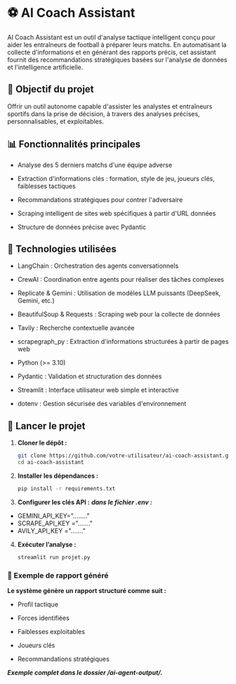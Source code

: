 

# ⚽ AI Coach Assistant

AI Coach Assistant est un outil d'analyse tactique intelligent conçu pour aider les entraîneurs de football à préparer leurs matchs. En automatisant la collecte d'informations et en générant des rapports précis, cet assistant fournit des recommandations stratégiques basées sur l'analyse de données et l'intelligence artificielle.

## 🚀 Objectif du projet

Offrir un outil autonome capable d'assister les analystes et entraîneurs sportifs dans la prise de décision, à travers des analyses précises, personnalisables, et exploitables.

## 📊 Fonctionnalités principales

 - Analyse des 5 derniers matchs d'une équipe adverse

 - Extraction d'informations clés : formation, style de jeu, joueurs clés, faiblesses tactiques

 - Recommandations stratégiques pour contrer l'adversaire

 - Scraping intelligent de sites web spécifiques à partir d'URL données

 - Structure de données précise avec Pydantic

## 🚧 Technologies utilisées

 - LangChain : Orchestration des agents conversationnels

 - CrewAI : Coordination entre agents pour réaliser des tâches complexes

 - Replicate & Gemini : Utilisation de modèles LLM puissants (DeepSeek, Gemini, etc.)

 - BeautifulSoup & Requests : Scraping web pour la collecte de données

 - Tavily : Recherche contextuelle avancée

 - scrapegraph_py : Extraction d'informations structurées à partir de pages web

 - Python (>= 3.10)

 - Pydantic : Validation et structuration des données

 - Streamlit : Interface utilisateur web simple et interactive

 - dotenv : Gestion sécurisée des variables d'environnement

## 🚀 Lancer le projet

1. **Cloner le dépôt :**
   ```bash
   git clone https://github.com/votre-utilisateur/ai-coach-assistant.git
   cd ai-coach-assistant
2. **Installer les dépendances :**
    ```bash
    pip install -r requirements.txt
4. **Configurer les clés API :**
   ***dans le fichier .env :***
  -  GEMINI_API_KEY="........" 
  -  SCRAPE_API_KEY ="......." 
  -  AVILY_API_KEY ="......."
4. **Exécuter l’analyse :**
    ```bash
    streamlit run projet.py

   
### 📄 Exemple de rapport généré
**Le système génère un rapport structuré comme suit :**

- Profil tactique

- Forces identifiées

- Faiblesses exploitables

- Joueurs clés

- Recommandations stratégiques

***Exemple complet dans le dossier /ai-agent-output/.***
